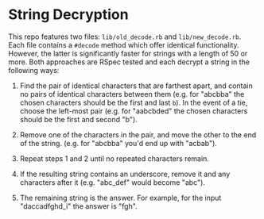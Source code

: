 # String Decryption

This repo features two files: `lib/old_decode.rb` and `lib/new_decode.rb`.  Each file contains a `#decode` method which offer identical functionality. However, the latter is significantly faster for strings with a length of 50 or more. Both approaches are RSpec tested and each decrypt a string in the following ways:

1. Find the pair of identical characters that are farthest apart, and contain no pairs of identical characters between them (e.g. for "abcbba" the chosen characters should be the first and last `b`). In the event of a tie, choose the left-most pair (e.g. for "aabcbded" the chosen characters should be the first and second "b").

2. Remove one of the characters in the pair, and move the other to the end of the string. (e.g. for "abcbba" you'd end up with "acbab").

3. Repeat steps 1 and 2 until no repeated characters remain.

4. If the resulting string contains an underscore, remove it and any characters after it (e.g. "abc_def" would become "abc").

5. The remaining string is the answer. For example, for the input "daccadfghd_i" the answer is "fgh".
